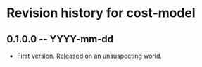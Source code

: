 # Revision history for cost-model

## 0.1.0.0 -- YYYY-mm-dd

* First version. Released on an unsuspecting world.
